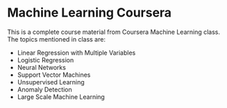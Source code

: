 # Machine Learning Coursera

This is a complete course material from Coursera Machine Learning class. The topics mentioned in class are:

  * Linear Regression with Multiple Variables
  * Logistic Regression
  * Neural Networks
  * Support Vector Machines
  * Unsupervised Learning
  * Anomaly Detection
  * Large Scale Machine Learning
